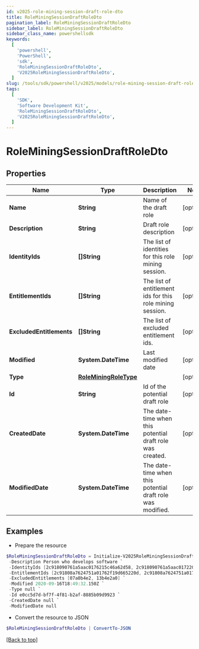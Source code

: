 ```yaml
---
id: v2025-role-mining-session-draft-role-dto
title: RoleMiningSessionDraftRoleDto
pagination_label: RoleMiningSessionDraftRoleDto
sidebar_label: RoleMiningSessionDraftRoleDto
sidebar_class_name: powershellsdk
keywords:
  [
    'powershell',
    'PowerShell',
    'sdk',
    'RoleMiningSessionDraftRoleDto',
    'V2025RoleMiningSessionDraftRoleDto',
  ]
slug: /tools/sdk/powershell/v2025/models/role-mining-session-draft-role-dto
tags:
  [
    'SDK',
    'Software Development Kit',
    'RoleMiningSessionDraftRoleDto',
    'V2025RoleMiningSessionDraftRoleDto',
  ]
---
```


# RoleMiningSessionDraftRoleDto

## Properties

| Name | Type | Description | Notes |
| --- | --- | --- | --- |
| **Name** | **String** | Name of the draft role | [optional] |
| **Description** | **String** | Draft role description | [optional] |
| **IdentityIds** | **[]String** | The list of identities for this role mining session. | [optional] |
| **EntitlementIds** | **[]String** | The list of entitlement ids for this role mining session. | [optional] |
| **ExcludedEntitlements** | **[]String** | The list of excluded entitlement ids. | [optional] |
| **Modified** | **System.DateTime** | Last modified date | [optional] |
| **Type** | [**RoleMiningRoleType**](role-mining-role-type) |  | [optional] |
| **Id** | **String** | Id of the potential draft role | [optional] |
| **CreatedDate** | **System.DateTime** | The date-time when this potential draft role was created. | [optional] |
| **ModifiedDate** | **System.DateTime** | The date-time when this potential draft role was modified. | [optional] |

## Examples

- Prepare the resource

```powershell
$RoleMiningSessionDraftRoleDto = Initialize-V2025RoleMiningSessionDraftRoleDto  -Name Saved RM Session - 07/10 `
 -Description Person who develops software `
 -IdentityIds [2c918090761a5aac0176215c46a62d58, 2c918090761a5aac01722015c46a62d42] `
 -EntitlementIds [2c91808a7624751a01762f19d665220d, 2c91808a7624751a01762f19d67c220e] `
 -ExcludedEntitlements [07a0b4e2, 13b4e2a0] `
 -Modified 2020-09-16T18:49:32.150Z `
 -Type null `
 -Id e0cc5d7d-bf7f-4f81-b2af-8885b09d9923 `
 -CreatedDate null `
 -ModifiedDate null
```

- Convert the resource to JSON

```powershell
$RoleMiningSessionDraftRoleDto | ConvertTo-JSON
```

[[Back to top]](#)
